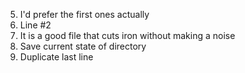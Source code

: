 5. I'd prefer the first ones actually
6. Line #2
7. It is a good file that cuts iron without making a noise
8. Save current state of directory
9. Duplicate last line
